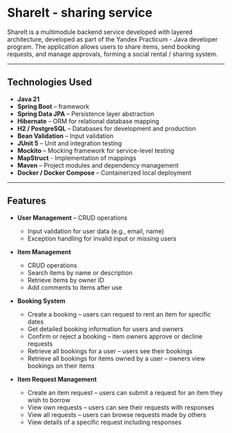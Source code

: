 # ShareIt - sharing service

ShareIt is a multimodule backend service developed with layered architecture, developed as part of the Yandex Practicum - Java developer program. The application allows users to share items, send booking requests, and manage approvals, forming a social rental / sharing system.

---

## Technologies Used

- **Java 21**
- **Spring Boot** – framework  
- **Spring Data JPA** – Persistence layer abstraction  
- **Hibernate** – ORM for relational database mapping  
- **H2 / PostgreSQL** – Databases for development and production  
- **Bean Validation** – Input validation  
- **JUnit 5** – Unit and integration testing  
- **Mockito** – Mocking framework for service-level testing
- **MapStruct** - Implementation of mappings
- **Maven** – Project modules and dependency management  
- **Docker / Docker Compose** – Containerized local deployment  

---

## Features

- **User Management**
  – CRUD operations
  - Input validation for user data (e.g., email, name)
  - Exception handling for invalid input or missing users
  
- **Item Management**
  - CRUD operations
  - Search items by name or description  
  - Retrieve items by owner ID  
  - Add comments to items after use

- **Booking System**
  - Create a booking – users can request to rent an item for specific dates
  - Get detailed booking information for users and owners
  - Confirm or reject a booking – item owners approve or decline requests  
  - Retrieve all bookings for a user – users see their bookings  
  - Retrieve all bookings for items owned by a user – owners view bookings on their items  
 
- **Item Request Management**
  - Create an item request – users can submit a request for an item they wish to borrow  
  - View own requests – users can see their requests with responses  
  - View all requests – users can browse requests made by others  
  - View details of a specific request including responses  


